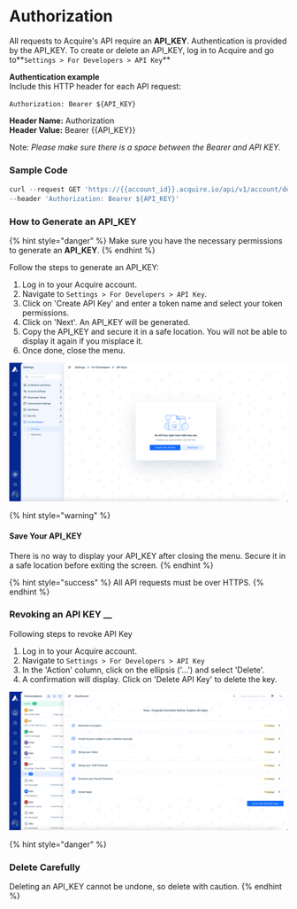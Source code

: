 # Authorization

All requests to Acquire's API require an **API\_KEY**. Authentication is provided by the API\_KEY. To create or delete an API\_KEY, log in to Acquire and go to**`Settings > For Developers > API Key`**  
  
**Authentication example**  
Include this HTTP header for each API request:

`Authorization: Bearer ${API_KEY}`

**Header Name:** Authorization  
**Header Value:** Bearer {{API\_KEY}}

Note: _Please make sure there is a space between the Bearer and API KEY._

### **Sample Code**

```javascript
curl --request GET 'https://{{account_id}}.acquire.io/api/v1/account/department' \
--header 'Authorization: Bearer ${API_KEY}'
```

### **How to Generate an API\_KEY**

{% hint style="danger" %}
Make sure you have the necessary permissions to generate an **API\_KEY**.
{% endhint %}

Follow the steps to generate an API\_KEY:

1. Log in to your Acquire account.
2. Navigate to `Settings > For Developers > API Key`.
3. Click on 'Create API Key' and enter a token name and select your token permissions.
4. Click on 'Next'. An API\_KEY will be generated.
5. Copy the API\_KEY and secure it in a safe location. You will not be able to display it again if you misplace it.
6. Once done, close the menu.

![Settings &amp;gt; For Developers &amp;gt; API Key](../.gitbook/assets/apikey.gif)

{% hint style="warning" %}
#### Save Your API\_KEY

There is no way to display your API\_KEY after closing the menu. Secure it in a safe location before exiting the screen.
{% endhint %}

{% hint style="success" %}
All API requests must be over HTTPS. 
{% endhint %}

### Revoking an API KEY __

Following steps to revoke API Key

1. Log in to your Acquire account.
2. Navigate to `Settings > For Developers > API Key`
3. In the 'Action' column, click on the ellipsis \('...'\) and select 'Delete'.
4. A confirmation will display. Click on 'Delete API Key' to delete the key.

![Delete API KEY](../.gitbook/assets/delete-api-key.gif)

{% hint style="danger" %}
### Delete Carefully

Deleting an API\_KEY cannot be undone, so delete with caution.
{% endhint %}

